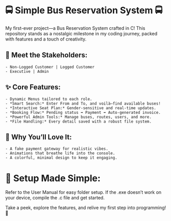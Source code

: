 # 🚍 Simple Bus Reservation System 🚍

My first-ever project—a Bus Reservation System crafted in C! This repository stands as a nostalgic milestone in my coding journey, packed with features and a touch of creativity.

## 🌟 Meet the Stakeholders:

    - Non-Logged Customer | Logged Customer
    - Executive | Admin

## ✨ Core Features:

    - Dynamic Menus tailored to each role.
    - *Smart Search:* Enter From and To, and voilà—find available buses!
    - *Interactive Seat Plan:* Gender-sensitive and real-time updates.
    - *Booking Flow:* Pending status ➡️ Payment ➡️ Auto-generated invoice.
    - *Powerful Admin Tools:* Manage buses, routes, users, and more.
    - *File Handling:* Every detail saved with a robust file system.

## 🎨 Why You’ll Love It:

    - A fake payment gateway for realistic vibes.
    - Animations that breathe life into the console.
    - A colorful, minimal design to keep it engaging.

# 📝 Setup Made Simple:
Refer to the User Manual for easy folder setup. If the .exe doesn’t work on your device, compile the .c file and get started.

Take a peek, explore the features, and relive my first step into programming! 🚀
